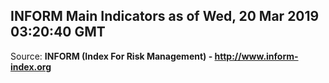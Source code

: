 ## INFORM Main Indicators as of Wed, 20 Mar 2019 03:20:40 GMT

Source: **INFORM (Index For Risk Management) - http://www.inform-index.org**